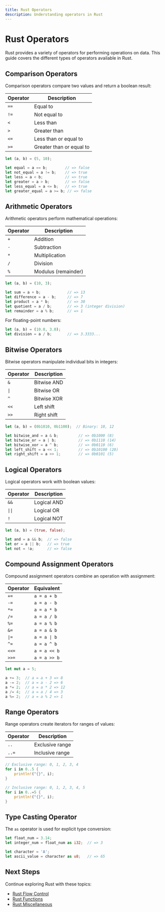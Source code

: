 ```yaml
---
title: Rust Operators
description: Understanding operators in Rust
---
```


# Rust Operators

Rust provides a variety of operators for performing operations on data. This guide covers the different types of operators available in Rust.

## Comparison Operators

Comparison operators compare two values and return a boolean result:

| Operator | Description |
|----------|-------------|
| `==` | Equal to |
| `!=` | Not equal to |
| `<` | Less than |
| `>` | Greater than |
| `<=` | Less than or equal to |
| `>=` | Greater than or equal to |

```rust
let (a, b) = (5, 10);

let equal = a == b;        // => false
let not_equal = a != b;    // => true
let less = a < b;          // => true
let greater = a > b;       // => false
let less_equal = a <= b;   // => true
let greater_equal = a >= b; // => false
```

## Arithmetic Operators

Arithmetic operators perform mathematical operations:

| Operator | Description |
|----------|-------------|
| `+` | Addition |
| `-` | Subtraction |
| `*` | Multiplication |
| `/` | Division |
| `%` | Modulus (remainder) |

```rust
let (a, b) = (10, 3);

let sum = a + b;            // => 13
let difference = a - b;     // => 7
let product = a * b;        // => 30
let quotient = a / b;       // => 3 (integer division)
let remainder = a % b;      // => 1
```

For floating-point numbers:

```rust
let (a, b) = (10.0, 3.0);
let division = a / b;       // => 3.3333...
```

## Bitwise Operators

Bitwise operators manipulate individual bits in integers:

| Operator | Description |
|----------|-------------|
| `&` | Bitwise AND |
| `\|` | Bitwise OR |
| `^` | Bitwise XOR |
| `<<` | Left shift |
| `>>` | Right shift |

```rust
let (a, b) = (0b1010, 0b1100);  // Binary: 10, 12

let bitwise_and = a & b;         // => 0b1000 (8)
let bitwise_or = a | b;          // => 0b1110 (14)
let bitwise_xor = a ^ b;         // => 0b0110 (6)
let left_shift = a << 1;         // => 0b10100 (20)
let right_shift = a >> 1;        // => 0b0101 (5)
```

## Logical Operators

Logical operators work with boolean values:

| Operator | Description |
|----------|-------------|
| `&&` | Logical AND |
| `\|\|` | Logical OR |
| `!` | Logical NOT |

```rust
let (a, b) = (true, false);

let and = a && b;  // => false
let or = a || b;   // => true
let not = !a;      // => false
```

## Compound Assignment Operators

Compound assignment operators combine an operation with assignment:

| Operator | Equivalent |
|----------|------------|
| `+=` | `a = a + b` |
| `-=` | `a = a - b` |
| `*=` | `a = a * b` |
| `/=` | `a = a / b` |
| `%=` | `a = a % b` |
| `&=` | `a = a & b` |
| `\|=` | `a = a \| b` |
| `^=` | `a = a ^ b` |
| `<<=` | `a = a << b` |
| `>>=` | `a = a >> b` |

```rust
let mut a = 5;

a += 3;  // a = a + 3 => 8
a -= 2;  // a = a - 2 => 6
a *= 2;  // a = a * 2 => 12
a /= 4;  // a = a / 4 => 3
a %= 2;  // a = a % 2 => 1
```

## Range Operators

Range operators create iterators for ranges of values:

| Operator | Description |
|----------|-------------|
| `..` | Exclusive range |
| `..=` | Inclusive range |

```rust
// Exclusive range: 0, 1, 2, 3, 4
for i in 0..5 {
    println!("{}", i);
}

// Inclusive range: 0, 1, 2, 3, 4, 5
for i in 0..=5 {
    println!("{}", i);
}
```

## Type Casting Operator

The `as` operator is used for explicit type conversion:

```rust
let float_num = 3.14;
let integer_num = float_num as i32;  // => 3

let character = 'A';
let ascii_value = character as u8;   // => 65
```

## Next Steps

Continue exploring Rust with these topics:
- [Rust Flow Control](/Development/Languages/Rust/Rust-FlowControl)
- [Rust Functions](/Development/Languages/Rust/Rust-Functions)
- [Rust Miscellaneous](/Development/Languages/Rust/Rust-Misc)

